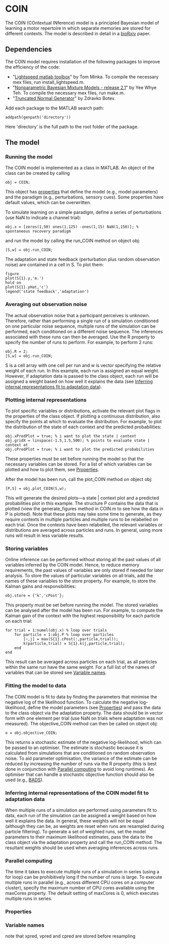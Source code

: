 # COIN

The COIN (COntextual INference) model is a principled Bayesian model of learning a motor repertoire in which separate memories are stored for different contexts. The model is described in detail in a [bioRxiv](https://www.biorxiv.org/content/10.1101/2020.11.23.394320v1) paper.

## Dependencies

The COIN model requires installation of the following packages to improve the efficiency of the code:

- "[Lightspeed matlab toolbox](https://github.com/tminka/lightspeed)" by Tom Minka. To compile the necessary mex files, run install_lightspeed.m.
- "[Nonparametric Bayesian Mixture Models - release 2.1](http://www.stats.ox.ac.uk/~teh/software.html)" by Yee Whye Teh. To compile the necessary mex files, run make.m.
- "[Truncated Normal Generator](https://web.maths.unsw.edu.au/~zdravkobotev/)" by Zdravko Botev.

Add each package to the MATLAB search path: 
```
addpath(genpath('directory'))
```
Here 'directory' is the full path to the root folder of the package.

## The model

### Running the model

The COIN model is implemented as a class in MATLAB. An object of the class can be created by calling
```
obj = COIN;
```
This object has [properties](#properties) that define the model (e.g., model parameters) and the paradigm (e.g., perturbations, sensory cues). Some properties have default values, which can be overwritten.

To simulate learning on a simple paradigm, define a series of perturbations (use NaN to indicate a channel trial):
```
obj.x = [zeros(1,50) ones(1,125) -ones(1,15) NaN(1,150)]; % spontaneous recovery paradigm
```
and run the model by calling the run_COIN method on object obj:
```
[S,w] = obj.run_COIN;
```
The adaptation and state feedback (perturbation plus random observation noise) are contained in a cell in S. To plot them:
```
figure
plot(S{1}.y,'m.')
hold on
plot(S{1}.yHat,'c')
legend('state feedback','adaptation')
```
### Averaging out observation noise

The actual observation noise that a participant perceives is unknown. Therefore, rather than performing a single run of a simulation conditioned on one particular noise sequence, multiple runs of the simulation can be performed, each conditioned on a different noise sequence. The inferences associated with these runs can then be averaged. Use the R property to specify the number of runs to perform. For example, to perform 2 runs:
```
obj.R = 2;
[S,w] = obj.run_COIN;
```
S is a cell array with one cell per run and w is vector specifying the relative weight of each run. In this example, each run is assigned an equal weight. However, if adaptation data is passed to the class object, each run will be assigned a weight based on how well it explains the data (see [Inferring internal representations fit to adaptation data](#inferring-internal-representations-fit-to-adaptation-data)).

### Plotting internal representations

To plot specific variables or distributions, activate the relevant plot flags in the properties of the class object. If plotting a continuous distribution, also specify the points at which to evaluate the distribution. For example, to plot the distribution of the state of each context and the predicted probabilities:
```
obj.xPredPlot = true; % i want to plot the state | context
obj.gridX = linspace(-1.5,1.5,500); % points to evaluate state | context at
obj.cPredPlot = true; % i want to plot the predicted probabilities
```
These properties must be set before running the model so that the necessary variables can be stored. For a list of which variables can be plotted and how to plot them, see [Properties](#properties).

After the model has been run, call the plot_COIN method on object obj:
```
[P,S] = obj.plot_COIN(S,w);
```
This will generate the desired plots&mdash;a state | context plot and a predicted probabilities plot in this example. The structure P contains the data that is plotted (view the generate_figures method in COIN.m to see how the data in P is plotted). Note that these plots may take some time to generate, as they require contexts in multiple particles and multiple runs to be relabelled on each trial. Once the contexts have been relabelled, the relevant variables or distributions are averaged across particles and runs. In general, using more runs will result in less variable results.

### Storing variables

Online inference can be performed without storing all the past values of all variables inferred by the COIN model. Hence, to reduce memory requirements, the past values of variables are only stored if needed for later analysis. To store the values of particular variables on all trials, add the names of these variables to the store property. For example, to store the Kalman gains and responsibilities:
```
obj.store = {'k','cPost'};
```
This property must be set before running the model. The stored variables can be analysed after the model has been run. For example, to compute the Kalman gain of the context with the highest responsibility for each particle on each trial:
```
for trial = 1:numel(obj.x) % loop over trials
    for particle = 1:obj.P % loop over particles
        [~,j] = max(S{1}.cPost(:,particle,trial));
        k(particle,trial) = S{1}.k(j,particle,trial);
    end
end
```
This result can be averaged across particles on each trial, as all particles within the same run have the same weight. For a full list of the names of variables that can be stored see [Variable names](#variable-names).

### Fitting the model to data

The COIN model is fit to data by finding the parameters that minimise the negative log of the likelihood function. To calculate the negative log-likelihood, define the model parameters (see [Properties](#properties)) and pass the data to the class object via the adaptation property. The data should be in vector form with one element per trial (use NaN on trials where adaptation was not measured). The objective_COIN method can then be called on object obj:
```
o = obj.objective_COIN;
```
This returns a stochastic estimate of the negative log-likelihood, which can be passed to an optimiser. The estimate is stochastic because it is calculated from simulations that are conditioned on random observation noise. To aid parameter optimisation, the variance of the estimate can be reduced by increasing the number of runs via the R property (this is best done in conjunction with [Parallel computing](#parallel-computing) to avoid long runtimes). An optimiser that can handle a stochastic objective function should also be used (e.g., [BADS](https://github.com/lacerbi/bads)).

### Inferring internal representations of the COIN model fit to adaptation data

When multiple runs of a simulation are performed using parameters fit to data, each run of the simulation can be assigned a weight based on how well it explains the data. In general, these weights will not be equal (although they can be, as weights are reset when runs are resampled during particle filtering). To generate a set of weighted runs, set the model parameters to their maximum likelihood estimates, pass the data to the class object via the adaptation property and call the run_COIN method. The resultant weights should be used when averaging inferences across runs.

### Parallel computing

The time it takes to execute multiple runs of a simulation in series (using a for loop) can be prohibitively long if the number of runs is large. To execute multiple runs in parallel (e.g., across different CPU cores on a computer cluster), specify the maximum number of CPU cores available using the maxCores property. The default setting of maxCores is 0, which executes multiple runs in series.

### Properties

### Variable names

note that xpred, vpred and cpred are stored before resampling

